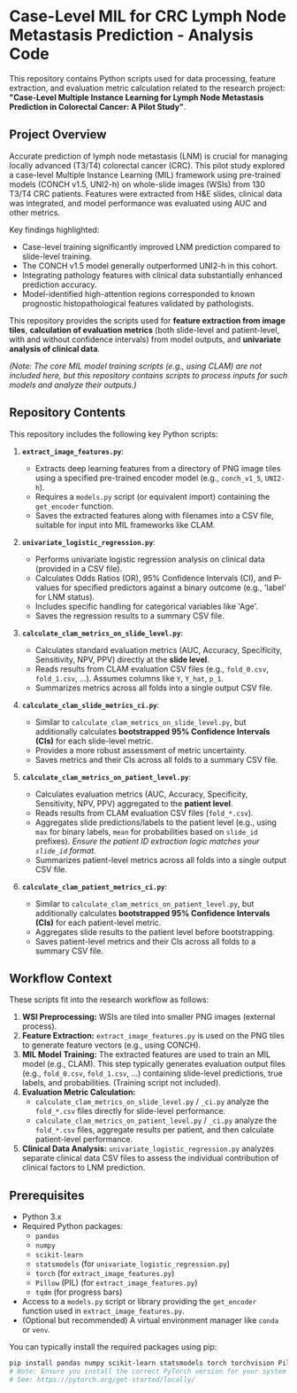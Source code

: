 # Case-Level MIL for CRC Lymph Node Metastasis Prediction - Analysis Code

This repository contains Python scripts used for data processing, feature extraction, and evaluation metric calculation related to the research project: **"Case-Level Multiple Instance Learning for Lymph Node Metastasis Prediction in Colorectal Cancer: A Pilot Study"**.

## Project Overview

Accurate prediction of lymph node metastasis (LNM) is crucial for managing locally advanced (T3/T4) colorectal cancer (CRC). This pilot study explored a case-level Multiple Instance Learning (MIL) framework using pre-trained models (CONCH v1.5, UNI2-h) on whole-slide images (WSIs) from 130 T3/T4 CRC patients. Features were extracted from H&E slides, clinical data was integrated, and model performance was evaluated using AUC and other metrics.

Key findings highlighted:
*   Case-level training significantly improved LNM prediction compared to slide-level training.
*   The CONCH v1.5 model generally outperformed UNI2-h in this cohort.
*   Integrating pathology features with clinical data substantially enhanced prediction accuracy.
*   Model-identified high-attention regions corresponded to known prognostic histopathological features validated by pathologists.

This repository provides the scripts used for **feature extraction from image tiles**, **calculation of evaluation metrics** (both slide-level and patient-level, with and without confidence intervals) from model outputs, and **univariate analysis of clinical data**.

*(Note: The core MIL model training scripts (e.g., using CLAM) are not included here, but this repository contains scripts to process inputs for such models and analyze their outputs.)*

## Repository Contents

This repository includes the following key Python scripts:

1.  **`extract_image_features.py`**:
    *   Extracts deep learning features from a directory of PNG image tiles using a specified pre-trained encoder model (e.g., `conch_v1_5`, `UNI2-h`).
    *   Requires a `models.py` script (or equivalent import) containing the `get_encoder` function.
    *   Saves the extracted features along with filenames into a CSV file, suitable for input into MIL frameworks like CLAM.

2.  **`univariate_logistic_regression.py`**:
    *   Performs univariate logistic regression analysis on clinical data (provided in a CSV file).
    *   Calculates Odds Ratios (OR), 95% Confidence Intervals (CI), and P-values for specified predictors against a binary outcome (e.g., 'label' for LNM status).
    *   Includes specific handling for categorical variables like 'Age'.
    *   Saves the regression results to a summary CSV file.

3.  **`calculate_clam_metrics_on_slide_level.py`**:
    *   Calculates standard evaluation metrics (AUC, Accuracy, Specificity, Sensitivity, NPV, PPV) directly at the **slide level**.
    *   Reads results from CLAM evaluation CSV files (e.g., `fold_0.csv`, `fold_1.csv`, ...). Assumes columns like `Y`, `Y_hat`, `p_1`.
    *   Summarizes metrics across all folds into a single output CSV file.

4.  **`calculate_clam_slide_metrics_ci.py`**:
    *   Similar to `calculate_clam_metrics_on_slide_level.py`, but additionally calculates **bootstrapped 95% Confidence Intervals (CIs)** for each slide-level metric.
    *   Provides a more robust assessment of metric uncertainty.
    *   Saves metrics and their CIs across all folds to a summary CSV file.

5.  **`calculate_clam_metrics_on_patient_level.py`**:
    *   Calculates evaluation metrics (AUC, Accuracy, Specificity, Sensitivity, NPV, PPV) aggregated to the **patient level**.
    *   Reads results from CLAM evaluation CSV files (`fold_*.csv`).
    *   Aggregates slide predictions/labels to the patient level (e.g., using `max` for binary labels, `mean` for probabilities based on `slide_id` prefixes). *Ensure the patient ID extraction logic matches your `slide_id` format.*
    *   Summarizes patient-level metrics across all folds into a single output CSV file.

6.  **`calculate_clam_patient_metrics_ci.py`**:
    *   Similar to `calculate_clam_metrics_on_patient_level.py`, but additionally calculates **bootstrapped 95% Confidence Intervals (CIs)** for each patient-level metric.
    *   Aggregates slide results to the patient level before bootstrapping.
    *   Saves patient-level metrics and their CIs across all folds to a summary CSV file.

## Workflow Context

These scripts fit into the research workflow as follows:

1.  **WSI Preprocessing:** WSIs are tiled into smaller PNG images (external process).
2.  **Feature Extraction:** `extract_image_features.py` is used on the PNG tiles to generate feature vectors (e.g., using CONCH).
3.  **MIL Model Training:** The extracted features are used to train an MIL model (e.g., CLAM). This step typically generates evaluation output files (e.g., `fold_0.csv`, `fold_1.csv`, ...) containing slide-level predictions, true labels, and probabilities. (Training script not included).
4.  **Evaluation Metric Calculation:**
    *   `calculate_clam_metrics_on_slide_level.py` / `_ci.py` analyze the `fold_*.csv` files directly for slide-level performance.
    *   `calculate_clam_metrics_on_patient_level.py` / `_ci.py` analyze the `fold_*.csv` files, aggregate results per patient, and then calculate patient-level performance.
5.  **Clinical Data Analysis:** `univariate_logistic_regression.py` analyzes separate clinical data CSV files to assess the individual contribution of clinical factors to LNM prediction.

## Prerequisites

*   Python 3.x
*   Required Python packages:
    *   `pandas`
    *   `numpy`
    *   `scikit-learn`
    *   `statsmodels` (for `univariate_logistic_regression.py`)
    *   `torch` (for `extract_image_features.py`)
    *   `Pillow` (PIL) (for `extract_image_features.py`)
    *   `tqdm` (for progress bars)
*   Access to a `models.py` script or library providing the `get_encoder` function used in `extract_image_features.py`.
*   (Optional but recommended) A virtual environment manager like `conda` or `venv`.

You can typically install the required packages using pip:
```bash
pip install pandas numpy scikit-learn statsmodels torch torchvision Pillow tqdm
# Note: Ensure you install the correct PyTorch version for your system (CPU/GPU)
# See: https://pytorch.org/get-started/locally/
